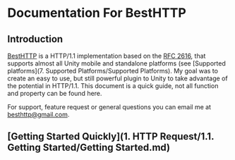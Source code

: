 # Documentation For BestHTTP
## Introduction
[BestHTTP](https://www.assetstore.unity3d.com/en/#!/content/10872 "BestHTTP") is a HTTP/1.1 implementation based on the [RFC 2616](http://www.w3.org/Protocols/rfc2616/rfc2616.html "RFC 2616"), that supports almost all Unity mobile and standalone platforms (see [Supported platforms](7. Supported Platforms/Supported Platforms).
My goal was to create an easy to use, but still powerful plugin to Unity to take advantage of the potential in HTTP/1.1.
This document is a quick guide, not all function and property can be found here.

For support, feature request or general questions you can email me at <besthttp@gmail.com>.

## [Getting Started Quickly](1. HTTP Request/1.1. Getting Started/Getting Started.md)